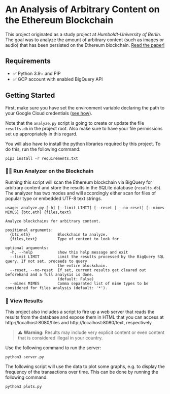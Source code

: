# An Analysis of Arbitrary Content on the Ethereum Blockchain

This project originated as a study project at *Humboldt-University of Berlin*. The goal was to analyze the amount of arbitrary content (such as images or audio) that has been persisted on the Ethereum blockchain. [Read the paper!](./paper.pdf)

## Requirements

- ✅ Python 3.9+ and PIP
- ✅ GCP account with enabled BigQuery API

## Getting Started

First, make sure you have set the environment variable declaring the path to your Google Cloud credentials ([see how](https://cloud.google.com/docs/authentication/getting-started#setting_the_environment_variable)).

Note that the `analyze.py` script is going to create or update the file `results.db` in the project root. Also make sure to have your file permissions set up appropriately in this regard.

You will also have to install the python libraries required by this project. To do this, run the following command:

```
pip3 install -r requirements.txt
```

### 🕵️‍♂️ Run Analyzer on the Blockchain

Running this script will scan the Ethereum blockchain via BigQuery for arbitrary content and store the results in the SQLite database (`results.db`). The analyzer has two modes and will accordingly either scan for files of popular type or embedded UTF-8 text strings.

```
usage: analyze.py [-h] [--limit LIMIT] [--reset | --no-reset] [--mimes MIMES] {btc,eth} {files,text}

Analyze blockchains for arbitrary content.

positional arguments:
  {btc,eth}            Blockchain to analyze.
  {files,text}         Type of content to look for.

optional arguments:
  -h, --help           show this help message and exit
  --limit LIMIT        Limit the results processed by the BigQuery SQL query. If not set, proceeds to query
                       the entire blockchain.
  --reset, --no-reset  If set, current results get cleared out beforehand and a full analysis is done.
                       (default: False)
  --mimes MIMES        Comma separated list of mime types to be considered for files analysis (default: '*').
```

### 📖 View Results

This project also includes a script to fire up a web server that reads the results from the database and expose them in HTML that you can access at http://localhost:8080/files and http://localhost:8080/text, respectively.

> :warning: **Warning:** Results may include very explicit content or even content that is considered illegal in your country.

Use the following command to run the server:

```
python3 server.py
```

The following script will use the data to plot some graphs, e.g. to display the frequency of the transactions over time. This can be done by running the following command:

```
python3 plots.py
```

